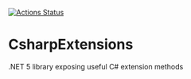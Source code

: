 [![Actions Status](https://github.com/ludwigdn/CsharpExtensions/workflows/.NET%20Core/badge.svg)](https://github.com/ludwigdn/CsharpExtensions/actions)
# CsharpExtensions
.NET 5 library exposing useful C# extension methods
